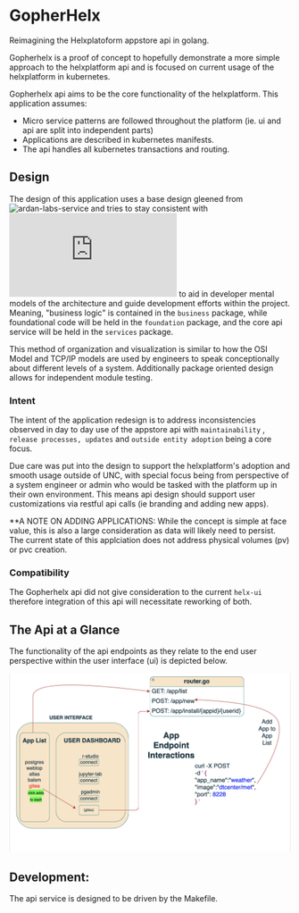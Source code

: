 # GopherHelx
Reimagining the Helxplatoform appstore api in golang.

Gopherhelx is a proof of concept to hopefully demonstrate a more 
simple approach to the helxplatform api and is focused on current usage
of the helxplatform in kubernetes.

Gopherhelx api aims to be the core functionality of the helxplatform.
This application assumes: 
  - Micro service patterns are followed throughout the platform (ie. ui and api are split into independent parts)
  - Applications are described in kubernetes manifests.
  - The api handles all kubernetes transactions and routing.

## Design
The design of this application uses a base design gleened from ![ardan-labs-service](https://github.com/ardanlabs/service) and tries to stay consistent with ![package oriented design philosophies](https://www.ardanlabs.com/blog/2017/02/package-oriented-design.html) to aid in developer mental models of the architecture and guide development efforts within the project. Meaning, "business logic" is contained in the `business` package, while foundational code will be held in the `foundation` package, and the core api service will be held in the `services` package. 

This method of organization and visualization is similar to how the OSI Model and TCP/IP models are used by engineers to speak conceptionally about different levels of a system. Additionally package oriented design allows for independent module testing.

### Intent
The intent of the application redesign is to address inconsistencies observed in day to day use of the appstore api with `maintainability` , `release processes, updates` and `outside entity adoption` being a core focus. 

Due care was put into the design to support the helxplatform's adoption and smooth usage outside of UNC, with special focus being from perspective of a system engineer or admin who would be tasked with the platform up in their own environment. This means api design should support user customizations via restful api calls (ie branding and adding new apps).

**A NOTE ON ADDING APPLICATIONS: While the concept is simple at face value, this is also a large consideration as data will likely need to persist. The current state of this applciation does not address physical volumes (pv) or pvc creation.

### Compatibility
The Gopherhelx api did not give consideration to the current `helx-ui` therefore integration of this api will necessitate reworking of both. 

## The Api at a Glance
The functionality of the api endpoints as they relate to the end user perspective within the user interface (ui) is depicted below.

![alt text](https://github.com/joshua-seals/gopherhelx/blob/readme-illustration/.readme-images/images/app-list-endpoints.png?raw=true)

## Development:
The api service is designed to be driven by the Makefile.
 
